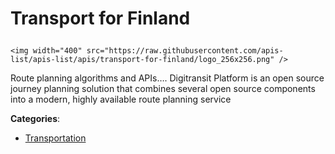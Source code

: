 # Transport for Finland<p align="center">
    <img width="400" src="https://raw.githubusercontent.com/apis-list/apis-list/apis/transport-for-finland/logo_256x256.png" />
</p>

Route planning algorithms and APIs…. Digitransit Platform is an open source journey planning solution that combines several open source components into a
modern, highly available route planning service

**Categories**:

- [Transportation](https://github/apis-list/apis-list#transportation)





